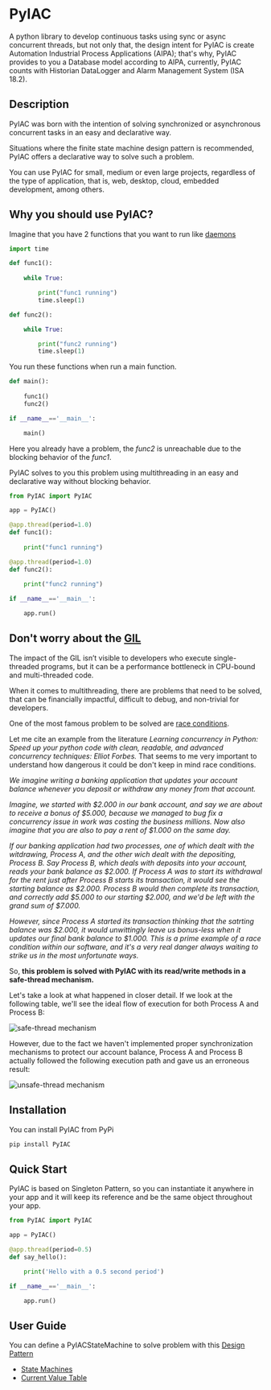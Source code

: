 # PyIAC

A python library to develop continuous tasks using sync or async concurrent threads, but not only that, the design intent for PyIAC is create Automation Industrial Process Applications (AIPA); that's why, PyIAC provides to you a Database model according to AIPA, currently, PyIAC counts with Historian DataLogger and Alarm Management System (ISA 18.2).

## Description
PyIAC was born with the intention of solving synchronized or asynchronous concurrent tasks in an easy and declarative way.

Situations where the finite state machine design pattern is recommended, PyIAC offers a declarative way to solve such a problem.

You can use PyIAC for small, medium or even large projects, regardless of the type of application, that is, web, desktop, cloud, embedded development, among others.

## Why you should use PyIAC?

Imagine that you have 2 functions that you want to run like [daemons](https://en.wikipedia.org/wiki/Daemon_(computing))

```python
import time

def func1():
    
    while True:

        print("func1 running")
        time.sleep(1)

def func2():

    while True:

        print("func2 running")
        time.sleep(1)
```

You run these functions when run a main function.

```python
def main():
    
    func1()
    func2()

if __name__=='__main__':

    main()
```

Here you already have a problem, the *func2* is unreachable due to the blocking behavior of the *func1*.

PyIAC solves to you this problem using multithreading in an easy and declarative way without blocking behavior.

```python
from PyIAC import PyIAC

app = PyIAC()

@app.thread(period=1.0)
def func1():
    
    print("func1 running")

@app.thread(period=1.0)
def func2():

    print("func2 running")
    
if __name__=='__main__':

    app.run()
```

## Don't worry about the [GIL](https://realpython.com/python-gil/#:~:text=The%20Python%20Global%20Interpreter%20Lock%20or%20GIL%2C%20in%20simple%20words,at%20any%20point%20in%20time.)

The impact of the GIL isn’t visible to developers who execute single-threaded programs, but it can be a performance bottleneck in CPU-bound and multi-threaded code.

When it comes to multithreading, there are problems that need to be solved, that can be financially impactful, difficult to debug, and non-trivial for developers.

One of the most famous problem to be solved are [race conditions](https://stackoverflow.com/questions/34510/what-is-a-race-condition).

Let me cite an example from the literature *Learning concurrency in Python: Speed up your python code with clean, readable, and advanced concurrency techniques: Elliot Forbes.* That seems to me very important to understand how dangerous it could be
don't keep in mind race conditions.

*We imagine writing a banking application that updates your account balance whenever you deposit or withdraw any money from that account.*

*Imagine, we started with $2.000 in our bank account, and say we are about to receive a bonus of $5.000, because we managed to bug fix a concurrency issue in work was costing the business millions. Now also imagine that you are also to pay a rent of $1.000 on the same day.*

*If our banking application had two processes, one of which dealt with the witdrawing, Process A, and the other wich dealt with the depositing, Process B. Say Process B, which deals with deposits into your account, reads your bank balance as $2.000. If Process A was to start its withdrawal for the rent just after Process B starts its transaction, it would see the starting balance as $2.000. Process B would then complete its transaction, and correctly add $5.000 to our starting $2.000, and we'd be left with the grand sum of $7.000.*

*However, since Process A started its transaction thinking that the satrting balance was $2.000, it would unwittingly leave us bonus-less when it updates our final bank balance to $1.000. This is a prime example of a race condition within our software, and it's a very real danger always waiting to strike us in the most unfortunate ways.*

So, **this problem is solved with PyIAC with its read/write methods in a safe-thread mechanism.** 

Let's take a look at what happened in closer detail. If we look at the following table, we'll see the ideal flow of execution for both Process A and Process B:

![safe-thread mechanism](img/safe-thread-mechanism.png)

However, due to the fact we haven't implemented proper synchronization mechanisms to protect our account balance, Process A and Process B actually followed the following execution path and gave us an erroneous result:

![unsafe-thread mechanism](img/unsafe-thread-mechanism.png)

## Installation
You can install PyIAC from PyPi
```python
pip install PyIAC
```

## Quick Start
PyIAC is based on Singleton Pattern, so you can instantiate it anywhere in your app and it will keep its reference and be the same object throughout your app.

```python
from PyIAC import PyIAC

app = PyIAC()

@app.thread(period=0.5)
def say_hello():

    print('Hello with a 0.5 second period')

if __name__=='__main__':

    app.run()
```

## User Guide
You can define a PyIACStateMachine to solve problem with this [Design Pattern](https://en.wikipedia.org/wiki/State_pattern#:~:text=The%20state%20pattern%20is%20a,concept%20of%20finite%2Dstate%20machines.)

- [State Machines](https://hades.readthedocs.io/en/latest/user_guide_state_machines)
- [Current Value Table](https://hades.readthedocs.io/en/latest/user_guide_cvt)